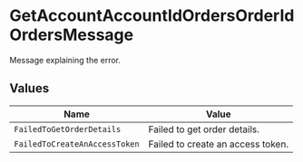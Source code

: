 # GetAccountAccountIdOrdersOrderIdOrdersMessage

Message explaining the error.


## Values

| Name                              | Value                             |
| --------------------------------- | --------------------------------- |
| `FailedToGetOrderDetails`         | Failed to get order details.      |
| `FailedToCreateAnAccessToken`     | Failed to create an access token. |